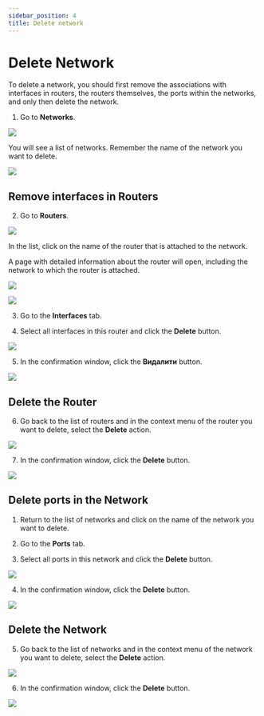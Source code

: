 ```yaml
---
sidebar_position: 4
title: Delete network
---
```


# Delete Network

To delete a network, you should first remove the associations with interfaces in routers, the routers themselves, the ports within the networks, and only then delete the network.
1. Go to **Networks**.

![](../../img/i-net1.png)

You will see a list of networks. Remember the name of the network you want to delete.

![](../../img/i-net12.png)

## Remove interfaces in Routers

2. Go to **Routers**.

![](../../img/i-net13.png)

In the list, click on the name of the router that is attached to the network.

A page with detailed information about the router will open, including the network to which the router is attached.

![](../../img/i-net22.png)

![](../../img/i-net14.png)

3. Go to the **Interfaces** tab.

4. Select all interfaces in this router and click the **Delete** button.

![](../../img/i-net15.png)

5. In the confirmation window, click the **Видалити** button.

![](../../img/i-net23.png)

## Delete the Router

6. Go back to the list of routers and in the context menu of the router you want to delete, select the **Delete** action.

![](../../img/i-net16.png)

7. In the confirmation window, click the **Delete** button.

![](../../img/i-net17.png)

## Delete ports in the Network

1. Return to the list of networks and click on the name of the network you want to delete.

2. Go to the **Ports** tab. 

3. Select all ports in this network and click the **Delete** button.

![](../../img/i-net18.png)

4. In the confirmation window, click the **Delete** button.

![](../../img/i-net19.png)

## Delete the Network

5. Go back to the list of networks and in the context menu of the network you want to delete, select the **Delete** action.

![](../../img/i-net20.png)

6. In the confirmation window, click the **Delete** button.

![](../../img/i-net21.png)